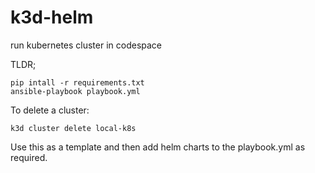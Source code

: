 # k3d-helm
run kubernetes cluster in codespace

TLDR;

```
pip intall -r requirements.txt
ansible-playbook playbook.yml

```

To delete a cluster:

```
k3d cluster delete local-k8s
```

Use this as a template and then add helm charts to the playbook.yml as required.
